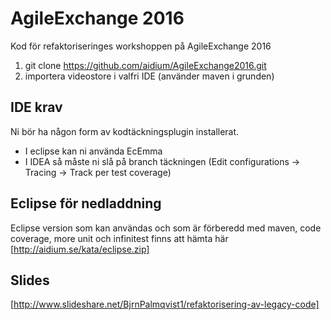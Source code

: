# AgileExchange 2016
Kod för refaktoriseringes workshoppen på AgileExchange 2016

1. git clone https://github.com/aidium/AgileExchange2016.git
2. importera videostore i valfri IDE (använder maven i grunden)

## IDE krav

Ni bör ha någon form av kodtäckningsplugin installerat.
* I eclipse kan ni använda EcEmma
* I IDEA så måste ni slå på branch täckningen (Edit configurations -> Tracing -> Track per test coverage)

## Eclipse för nedladdning
Eclipse version som kan användas och som är förberedd med maven, code coverage, more unit och infinitest finns att hämta här [http://aidium.se/kata/eclipse.zip]

## Slides

[http://www.slideshare.net/BjrnPalmqvist1/refaktorisering-av-legacy-code]
